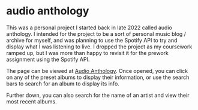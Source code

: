 # audio anthology  

This was a personal project I started back in late 2022 called audio anthology. I intended for the project to be a sort of personal music blog / archive for myself, and was planning to use the Spotify API to try and display what I was listening to live. I dropped the project as my coursework ramped up, but I was more than happy to revisit it for the prework assignment using the Spotify API.  

The page can be viewed at [Audio Anthology](https://audio-anthology.fullstackdan.dev). Once opened, you can click on any of the preset albums to display their information, or use the search bars to search for an album to display its info.  

Further down, you can also search for the name of an artist and view their most recent albums.  
